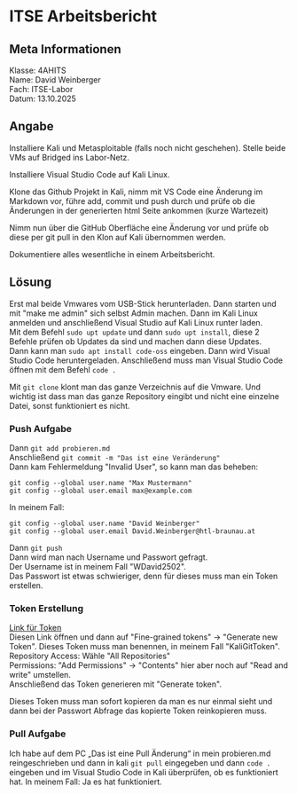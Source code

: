 
# ITSE Arbeitsbericht
## Meta Informationen
Klasse: 4AHITS  
Name: David Weinberger   
Fach: ITSE-Labor   
Datum: 13.10.2025     

## Angabe
Installiere Kali und Metasploitable (falls noch nicht geschehen).
Stelle beide VMs auf Bridged ins Labor-Netz.

Installiere Visual Studio Code auf Kali Linux.

Klone das Github Projekt in Kali, nimm mit VS Code eine Änderung im Markdown vor, führe add, commit und push durch und prüfe ob die Änderungen in der generierten html Seite ankommen (kurze Wartezeit)

Nimm nun über die GitHub Oberfläche eine Änderung vor und prüfe ob diese per git pull in den Klon auf Kali übernommen werden.

Dokumentiere alles wesentliche in einem Arbeitsbericht.

## Lösung

Erst mal beide Vmwares vom USB-Stick herunterladen. Dann starten und mit "make me admin" sich selbst Admin machen. 
Dann im Kali Linux anmelden und anschließend Visual Studio auf Kali Linux runter laden.    
Mit dem Befehl ```sudo upt update``` und dann ```sudo upt install```, diese 2 Befehle prüfen ob Updates da sind und machen dann diese Updates.    
Dann kann man ```sudo apt install code-oss``` eingeben. Dann wird Visual Studio Code heruntergeladen. Anschließend muss man Visual Studio Code öffnen mit dem Befehl ```code .```

Mit ```git clone``` klont man das ganze Verzeichnis auf die Vmware. Und wichtig ist dass man das ganze Repository eingibt und nicht eine einzelne Datei, sonst funktioniert es nicht.

### Push Aufgabe

Dann ```git add probieren.md```    
Anschließend ```git commit -m "Das ist eine Veränderung" ```   
Dann kam Fehlermeldung "Invalid User", so kann man das beheben:
```
git config --global user.name "Max Mustermann"
git config --global user.email max@example.com 
```
In meinem Fall:

```
git config --global user.name "David Weinberger"
git config --global user.email David.Weinberger@htl-braunau.at 
```


Dann ```git push```    
Dann wird man nach Username und Passwort gefragt.    
Der Username ist in meinem Fall "WDavid2502".    
Das Passwort ist etwas schwieriger, denn für dieses muss man ein Token erstellen. 

### Token Erstellung

[Link für Token](https://github.com/settings/tokens)   
Diesen Link öffnen und dann auf "Fine-grained tokens" -> "Generate new Token".
Dieses Token muss man benennen, in meinem Fall "KaliGitToken".     
Repository Access: Wähle "All Repositories"      
Permissions: "Add Permissions" -> "Contents" hier aber noch auf "Read and write" umstellen.     
Anschließend das Token generieren mit "Generate token". 

Dieses Token muss man sofort kopieren da man es nur einmal sieht und dann bei der Passwort Abfrage das kopierte Token reinkopieren muss.


### Pull Aufgabe
Ich habe auf dem PC „Das ist eine Pull Änderung“ in mein probieren.md reingeschrieben und dann in kali ```git pull``` eingegeben und dann ```code .``` 
eingeben und im Visual Studio Code in Kali überprüfen, ob es funktioniert hat. In meinem Fall: Ja es hat funktioniert.







